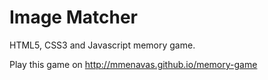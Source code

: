 # Image Matcher
HTML5, CSS3 and Javascript memory game.

Play this game on http://mmenavas.github.io/memory-game
